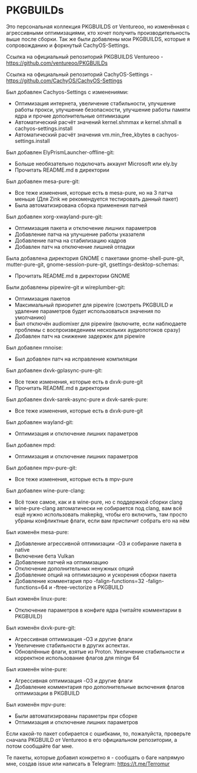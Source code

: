 # PKGBUILDs

Это персональная коллекция PKGBUILDS от Ventureoo, но изменённая с агрессивными оптимизациями, кто хочет получить производительность выше после сборки. 
Так же были добавлены мои PKGBUILDS, которые я сопровожданию и форкнутый CachyOS-Settings.

Ссылка на официальный репозиторий PKGBUILDS Ventureoo - https://github.com/ventureoo/PKGBUILDs

Ссылка на официальный репозиторий CachyOS-Settings - https://github.com/CachyOS/CachyOS-Settings

Был добавлен Cachyos-Settings с изменениями:
- Оптимизация интернета, увеличение стабильности, улучшение работы прокси, улучшение безопасности, улучшение работы памяти ядра и прочие дополнительные оптимизации
- Автоматический расчёт значений kernel.shmmax и kernel.shmall в cachyos-settings.install
- Автоматический расчёт значения vm.min_free_kbytes в cachyos-settings.install

Был добавлен ElyPrismLauncher-offline-git:
- Больше необязательно подключать аккаунт Microsoft или ely.by
- Прочитать README.md в директории

Был добавлен mesa-pure-git:
- Все теже изменения, которые есть в mesa-pure, но на 3 патча меньше (Для Zink не рекомендуется тестировать данный пакет)
- Была автоматизирована сборка применения патчей

Был добавлен xorg-xwayland-pure-git:
- Оптимизация пакета и отключение лишних параметров
- Добавление патча на улучшение работы указателя
- Добавление патча на стабилизацию кадров
- Добавлен патч на отключение лишней отладки

Была добавлена директория GNOME с пакетами gnome-shell-pure-git, mutter-pure-git, gnome-session-pure-git, gsettings-desktop-schemas:
- Прочитать README.md в директории GNOME

Были добавлены pipewire-git и wireplumber-git:
- Оптимизация пакетов
- Максимальный приоритет для pipewire (смотреть PKGBUILD и удаление параметров будет использоваться значения по умолчанию)
- Был отключён audiomixer для pipewire (включите, если наблюдаете проблемы с воспроизведением нескольких аудиопотоков сразу)
- Добавлен патч на снижение задержек для pipewire

Был добавлен rnnoise:
- Был добавлен патч на исправление компиляции

Был добавлен dxvk-gplasync-pure-git:
- Все теже изменения, которые есть в dxvk-pure-git
- Прочитать README.md в директории

Был добавлен dxvk-sarek-async-pure и dxvk-sarek-pure:
- Все теже изменения, которые есть в dxvk-pure-git

Был добавлен wayland-git:
- Оптимизация и отключение лишних параметров

Был добавлен mpd:
- Оптимизация и отключение лишних параметров

Был добавлен mpv-pure-git:
- Все теже изменения, которые есть в mpv-pure

Был добавлен wine-pure-clang:
- Всё тоже самое, как и в wine-pure, но с поддержкой сборки clang
- wine-pure-clang автоматически не собирается под clang, вам всё ещё нужно использовать makepkg, чтобы его включить, там просто убраны конфликтные флаги, если вам приспичит собрать его на нём

Был изменён mesa-pure:
- Добавление агрессивной оптимизации -O3 и собирание пакета в native
- Включение бета Vulkan
- Добавление патчей на оптимизацию
- Отключение дополнительных ненужных опций
- Добавление опций на оптимизацию и ускорения сборки пакета
- Добавление комментария про -falign-functions=32 -falign-functions=64 и -ftree-vectorize в PKGBUILD

Был изменён linux-pure:
- Отключение параметров в конфиге ядра (читайте комментарии в PKGBUILD)

Был изменён dxvk-pure-git:
- Агрессивная оптимизация -O3 и другие флаги
- Увеличение стабильности в других аспектах.
- Обновлённые флаги, взятые из Proton. Увеличение стабильности и корректное использование флагов для mingw 64

Был изменён wine-pure:
- Агрессивная оптимизация -O3 и другие флаги
- Добавление комментария про дополнительные включения флагов оптимизации в PKGBUILD

Был изменён mpv-pure:
- Были автоматизированы параметры при сборке
- Отпимизация и отключение лишних параметров

Если какой-то пакет собирается с ошибками, то, пожалуйста, проверьте сначала PKGBUILD от Ventureoo в его официальном репозитории, а потом сообщайте баг мне.

Те пакеты, которые добавил конкретно я - сообщать о баге напрямую мне, создав issue или написать в Telegram: https://t.me/Terromur
